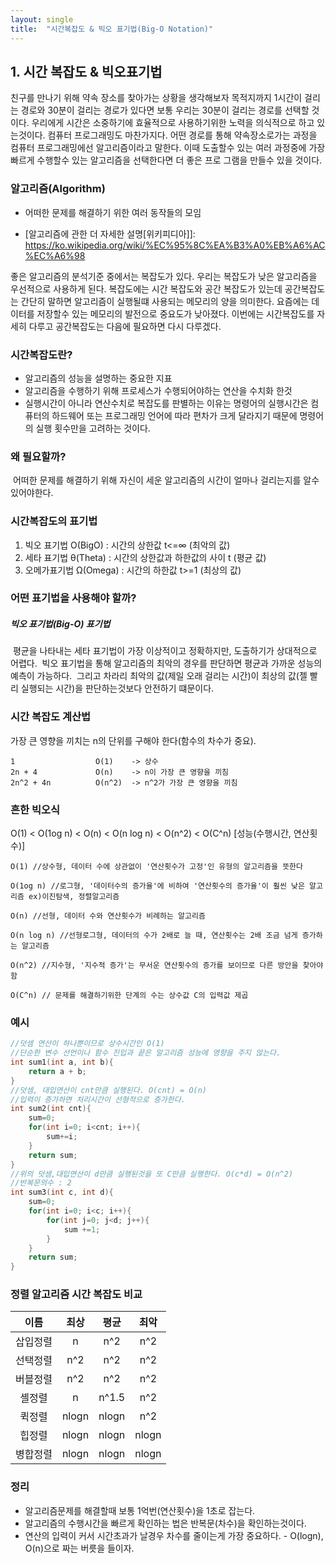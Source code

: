 ```yaml
---
layout: single
title:  "시간복잡도 & 빅오 표기법(Big-O Notation)"
---
```


## 1. 시간 복잡도 & 빅오표기법

친구를 만나기 위해 약속 장소를 찾아가는 상황을 생각해보자
목적지까지 1시간이 걸리는 경로와 30분이 걸리는 경로가 있다면 보통 우리는 30분이 걸리는 경로를 선택할 것이다.
우리에게 시간은 소중하기에 효율적으로 사용하기위한 노력을 의식적으로 하고 있는것이다.
컴퓨터 프로그래밍도 마찬가지다. 어떤 경로를 통해 약속장소로가는 과정을 컴퓨터 프로그래밍에선 알고리즘이라고 말한다.
이때 도출할수 있는 여러 과정중에 가장 빠르게 수행할수 있는 알고리즘을 선택한다면 더 좋은 프로 그램을 만들수 있을 것이다.



### 알고리즘(Algorithm)

- 어떠한 문제를 해결하기 위한 여러 동작들의 모임

- [알고리즘에 관한 더 자세한 설명[위키피디아\]]: https://ko.wikipedia.org/wiki/%EC%95%8C%EA%B3%A0%EB%A6%AC%EC%A6%98

  

좋은 알고리즘의 분석기준 중에서는 복잡도가 있다. 우리는 복잡도가 낮은 알고리즘을 우선적으로 사용하게 된다.
복잡도에는 시간 복잡도와 공간 복잡도가 있는데 공간복잡도는 간단히 말하면 알고리즘이 실행될떄 사용되는 메모리의 양을 의미한다.
요즘에는 데이터를 저장할수 있는 메모리의 발전으로 중요도가 낮아졌다.  이번에는 시간복잡도를 자세히 다루고 공간복잡도는 다음에 필요하면 다시 다루겠다.



### 시간복잡도란?

- 알고리즘의 성능을 설명하는 중요한 지표
- 알고리즘을 수행하기 위해 프로세스가 수행되어야하는 연산을 수치화 한것
- 실행시간이 아니라 연산수치로 복잡도를 판별하는 이유는 명령어의 실행시간은 컴퓨터의 하드웨어 또는 프로그래밍 언어에 따라 편차가 크게 달라지기 때문에 명령어의 실행 횟수만을 고려하는 것이다.



### 왜 필요할까?

​	어떠한 문제를 해결하기 위해 자신이 세운 알고리즘의 시간이 얼마나 걸리는지를 알수 있어야한다.



### 시간복잡도의 표기법

1. 빅오 표기법 O(BigO) : 시간의 상한값 t<=∞  (최악의 값)
2. 세타 표기법 θ(Theta) : 시간의 상한값과 하한값의 사이 t (평균 값)
3. 오메가표기법 Ω(Omega) : 시간의 하한값 t>=1 (최상의 값)



### 어떤 표기법을 사용해야 할까?

##### 	빅오 표기법(Big-O) 표기법

​	평균을 나타내는 세타 표기법이 가장 이상적이고 정확하지만, 도출하기가 상대적으로 어렵다.
​	빅오 표기법을 통해 알고리즘의 최악의 경우를 판단하면 평균과 가까운 성능의 예측이 가능하다.
​	그리고 차라리 최악의 값(제일 오래 걸리는 시간)이 최상의 값(젤 빨리 실행되는 시간)을 판단하는것보다 안전하기 떄문이다.



### 시간 복잡도 계산법

가장 큰 영향을 끼치는 n의 단위를 구해야 한다(함수의 차수가 중요).

```
1                  O(1)    -> 상수
2n + 4             O(n)    -> n이 가장 큰 영향을 끼침
2n^2 + 4n          O(n^2)  -> n^2가 가장 큰 영향을 끼침
```



### 흔한 빅오식

O(1) < O(1og n) < O(n) < O(n log n) < O(n^2) < O(C^n) [성능(수행시간, 연산횟수)]

```
O(1) //상수형, 데이터 수에 상관없이 '연산횟수가 고정'인 유형의 알고리즘을 뜻한다 

O(1og n) //로그형, '데이터수의 증가율'에 비하여 '연산횟수의 증가율'이 훨씬 낮은 알고리즘 ex)이진탐색, 정렬알고리즘

O(n) //선형, 데이터 수와 연산횟수가 비례하는 알고리즘

O(n log n) //선형로그형, 데이터의 수가 2배로 늘 때, 연산횟수는 2배 조금 넘게 증가하는 알고리즘

O(n^2) //지수형, '지수적 증가'는 무서운 연산횟수의 증가를 보이므로 다른 방안을 찾아야 함

O(C^n) // 문제를 해결하기위한 단계의 수는 상수값 C의 입력값 제곱
```



### 예시

```c
//덧셈 연산이 하나뿐이므로 상수시간인 O(1)
//단순한 변수 선언이나 함수 진입과 끝은 알고리즘 성능에 영향을 주지 않는다.
int sum1(int a, int b){
    return a + b;
}
//덧셈, 대입연산이 cnt만큼 실행된다. O(cnt) = O(n)
//입력이 증가하면 처리시간이 선형적으로 증가한다.
int sum2(int cnt){
    sum=0;
    for(int i=0; i<cnt; i++){
        sum+=i;
    }
    return sum;
}
//위의 덧셈,대입연산이 d만큼 실행된것을 또 C만큼 실행한다. O(c*d) = O(n^2)
//반복문의수 : 2
int sum3(int c, int d){
    sum=0;
    for(int i=0; i<c; i++){
        for(int j=0; j<d; j++){
            sum +=1;
        }
    }
    return sum;
}
```



### 정렬 알고리즘 시간 복잡도 비교

|   이름   | 최상  | 평균  | 최악  |
| :------: | :---: | :---: | :---: |
| 삽입정렬 |   n   |  n^2  |  n^2  |
| 선택정렬 |  n^2  |  n^2  |  n^2  |
| 버블정렬 |  n^2  |  n^2  |  n^2  |
|  셸정렬  |   n   | n^1.5 |  n^2  |
|  퀵정렬  | nlogn | nlogn |  n^2  |
|  힙정렬  | nlogn | nlogn | nlogn |
| 병합정렬 | nlogn | nlogn | nlogn |

### 정리

- 알고리즘문제를 해결할때 보통 1억번(연산횟수)을 1초로 잡는다.
- 알고리즘의 수행시간을 빠르게 확인하는 법은 반복문(차수)을 확인하는것이다.
- 연산의 입력이 커서 시간초과가 날경우 차수를 줄이는게 가장 중요하다. - O(logn), O(n)으로 짜는 버릇을 들이자.
